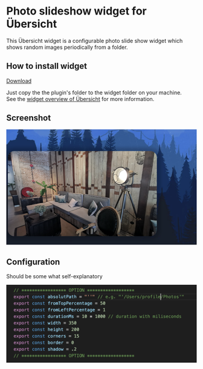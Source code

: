 # Photo slideshow widget for Übersicht

This Übersicht widget is a configurable photo slide show widget which shows random images periodically from a folder.

## How to install widget
[Download](https://github.com/david201601/photo-slideshow-ubersicht-widget/releases/tag/v0.1.1-beta)

Just copy the the plugin's folder to the widget folder on your machine.  
See the [widget overview of Übersicht](http://tracesof.net/uebersicht-widgets/) for more information.

## Screenshot
![Screenshot](/screenshot.png)

## Configuration

Should be some what self-explanatory 

![Options](/Screenshot_options_1.png)
